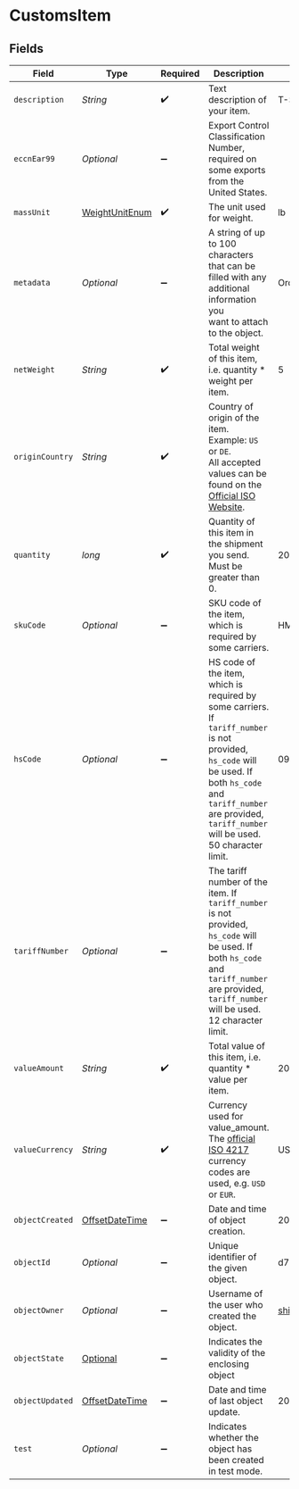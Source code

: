 # CustomsItem


## Fields

| Field                                                                                                                                                                                                                       | Type                                                                                                                                                                                                                        | Required                                                                                                                                                                                                                    | Description                                                                                                                                                                                                                 | Example                                                                                                                                                                                                                     |
| --------------------------------------------------------------------------------------------------------------------------------------------------------------------------------------------------------------------------- | --------------------------------------------------------------------------------------------------------------------------------------------------------------------------------------------------------------------------- | --------------------------------------------------------------------------------------------------------------------------------------------------------------------------------------------------------------------------- | --------------------------------------------------------------------------------------------------------------------------------------------------------------------------------------------------------------------------- | --------------------------------------------------------------------------------------------------------------------------------------------------------------------------------------------------------------------------- |
| `description`                                                                                                                                                                                                               | *String*                                                                                                                                                                                                                    | :heavy_check_mark:                                                                                                                                                                                                          | Text description of your item.                                                                                                                                                                                              | T-Shirt                                                                                                                                                                                                                     |
| `eccnEar99`                                                                                                                                                                                                                 | *Optional<String>*                                                                                                                                                                                                          | :heavy_minus_sign:                                                                                                                                                                                                          | Export Control Classification Number, required on some exports from the United States.                                                                                                                                      |                                                                                                                                                                                                                             |
| `massUnit`                                                                                                                                                                                                                  | [WeightUnitEnum](../../models/components/WeightUnitEnum.md)                                                                                                                                                                 | :heavy_check_mark:                                                                                                                                                                                                          | The unit used for weight.                                                                                                                                                                                                   | lb                                                                                                                                                                                                                          |
| `metadata`                                                                                                                                                                                                                  | *Optional<String>*                                                                                                                                                                                                          | :heavy_minus_sign:                                                                                                                                                                                                          | A string of up to 100 characters that can be filled with any additional information you <br/>want to attach to the object.                                                                                                  | Order ID "123454"                                                                                                                                                                                                           |
| `netWeight`                                                                                                                                                                                                                 | *String*                                                                                                                                                                                                                    | :heavy_check_mark:                                                                                                                                                                                                          | Total weight of this item, i.e. quantity * weight per item.                                                                                                                                                                 | 5                                                                                                                                                                                                                           |
| `originCountry`                                                                                                                                                                                                             | *String*                                                                                                                                                                                                                    | :heavy_check_mark:                                                                                                                                                                                                          | Country of origin of the item. Example: `US` or `DE`. <br/>All accepted values can be found on the <a href="http://www.iso.org/" target="_blank">Official ISO Website</a>.                                                  |                                                                                                                                                                                                                             |
| `quantity`                                                                                                                                                                                                                  | *long*                                                                                                                                                                                                                      | :heavy_check_mark:                                                                                                                                                                                                          | Quantity of this item in the shipment you send.  Must be greater than 0.                                                                                                                                                    | 20                                                                                                                                                                                                                          |
| `skuCode`                                                                                                                                                                                                                   | *Optional<String>*                                                                                                                                                                                                          | :heavy_minus_sign:                                                                                                                                                                                                          | SKU code of the item, which is required by some carriers.                                                                                                                                                                   | HM-123                                                                                                                                                                                                                      |
| `hsCode`                                                                                                                                                                                                                    | *Optional<String>*                                                                                                                                                                                                          | :heavy_minus_sign:                                                                                                                                                                                                          | HS code of the item, which is required by some carriers. If `tariff_number` is not provided, `hs_code` will be used.  If both `hs_code` and `tariff_number` are provided, `tariff_number` will be used. 50 character limit. | 0901.21                                                                                                                                                                                                                     |
| `tariffNumber`                                                                                                                                                                                                              | *Optional<String>*                                                                                                                                                                                                          | :heavy_minus_sign:                                                                                                                                                                                                          | The tariff number of the item. If `tariff_number` is not provided, `hs_code` will be used. If both `hs_code` and `tariff_number` are provided, `tariff_number` will be used. 12 character limit.                            |                                                                                                                                                                                                                             |
| `valueAmount`                                                                                                                                                                                                               | *String*                                                                                                                                                                                                                    | :heavy_check_mark:                                                                                                                                                                                                          | Total value of this item, i.e. quantity * value per item.                                                                                                                                                                   | 200                                                                                                                                                                                                                         |
| `valueCurrency`                                                                                                                                                                                                             | *String*                                                                                                                                                                                                                    | :heavy_check_mark:                                                                                                                                                                                                          | Currency used for value_amount. The <a href="http://www.xe.com/iso4217.php">official ISO 4217</a> <br/>currency codes are used, e.g.  `USD` or `EUR`.                                                                       | USD                                                                                                                                                                                                                         |
| `objectCreated`                                                                                                                                                                                                             | [OffsetDateTime](https://docs.oracle.com/javase/8/docs/api/java/time/OffsetDateTime.html)                                                                                                                                   | :heavy_minus_sign:                                                                                                                                                                                                          | Date and time of object creation.                                                                                                                                                                                           | 2014-07-17T00:49:20.631Z                                                                                                                                                                                                    |
| `objectId`                                                                                                                                                                                                                  | *Optional<String>*                                                                                                                                                                                                          | :heavy_minus_sign:                                                                                                                                                                                                          | Unique identifier of the given object.                                                                                                                                                                                      | d799c2679e644279b59fe661ac8fa488                                                                                                                                                                                            |
| `objectOwner`                                                                                                                                                                                                               | *Optional<String>*                                                                                                                                                                                                          | :heavy_minus_sign:                                                                                                                                                                                                          | Username of the user who created the object.                                                                                                                                                                                | shippotle@shippo.com                                                                                                                                                                                                        |
| `objectState`                                                                                                                                                                                                               | [Optional<ObjectStateEnum>](../../models/components/ObjectStateEnum.md)                                                                                                                                                     | :heavy_minus_sign:                                                                                                                                                                                                          | Indicates the validity of the enclosing object                                                                                                                                                                              |                                                                                                                                                                                                                             |
| `objectUpdated`                                                                                                                                                                                                             | [OffsetDateTime](https://docs.oracle.com/javase/8/docs/api/java/time/OffsetDateTime.html)                                                                                                                                   | :heavy_minus_sign:                                                                                                                                                                                                          | Date and time of last object update.                                                                                                                                                                                        | 2014-07-17T00:49:20.631Z                                                                                                                                                                                                    |
| `test`                                                                                                                                                                                                                      | *Optional<Boolean>*                                                                                                                                                                                                         | :heavy_minus_sign:                                                                                                                                                                                                          | Indicates whether the object has been created in test mode.                                                                                                                                                                 |                                                                                                                                                                                                                             |